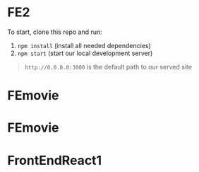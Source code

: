# FE2

To start, clone this repo and run:
1. `npm install` (install all needed dependencies)
2. `npm start` (start our local development server)

> `http://0.0.0.0:3000` is the default path to our served site
# FEmovie
# FEmovie
# FrontEndReact1
